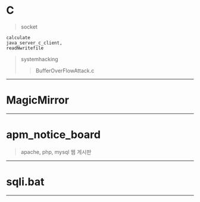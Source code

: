 # C
> socket
>   > 
```
calculate
java_server_c_client,
readNwritefile
```

> systemhacking
>   > BufferOverFlowAttack.c

---

# MagicMirror

---

# apm_notice_board
> apache, php, mysql 웹 게시판

---

# sqli.bat

---
